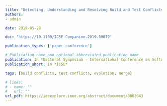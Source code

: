 ```yaml
---
title: "Detecting, Understanding and Resolving Build and Test Conflicts"
authors:
- admin

date: 2018-05-28

doi: "https://10.1109/ICSE-Companion.2019.00079"

publication_types: ['paper-conference']

# Publication name and optional abbreviated publication name.
publication: In *Doctoral Symposium - International Conference on Software Engineering - Companion Proceedings*
publication_short: In *ICSE*

tags: [build conflicts, test conflicts, evolution, merge]

# links:
# - name: ""
#   url: ""
url_pdf: https://ieeexplore.ieee.org/abstract/document/8802643
---
```

